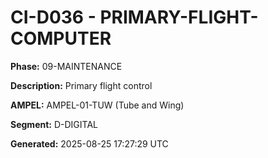 # CI-D036 - PRIMARY-FLIGHT-COMPUTER

**Phase:** 09-MAINTENANCE

**Description:** Primary flight control

**AMPEL:** AMPEL-01-TUW (Tube and Wing)

**Segment:** D-DIGITAL

**Generated:** 2025-08-25 17:27:29 UTC
